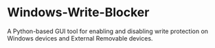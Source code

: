 # Windows-Write-Blocker
 A Python-based GUI tool for enabling and disabling write protection on Windows devices and External Removable devices.
